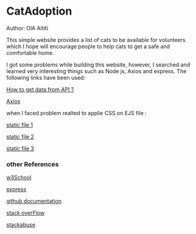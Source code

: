 # CatAdoption
Author: OlA Altiti

This simple website provides a list of cats to be available for volunteers which I hope will encourage people to help cats to get a safe and comfortable home.

I got some problems while building this website, however, I searched and learned very interesting things such as Node js, Axios and express. The following links have been used: 

[How to get data from API ?](https://www.smashingmagazine.com/2019/02/node-api-http-es6-javascript/)

[Axios](https://www.sitepoint.com/axios-beginner-guide/)

when I faced problem realted to applie CSS on EJS file :

[static file 1 ](https://stackabuse.com/serving-static-files-with-node-and-express-js/)

[static file 2](https://expressjs.com/en/starter/static-files.html)

[static file 3](https://www.positronx.io/how-to-serve-static-files-css-js-images-in-express-js/)

### other References

[w3School](https://www.w3schools.com/)

[express](http://expressjs.com/)

[github documentation](https://ducmanhphan.github.io/2018-09-15-Pass-data-html-nodejs-express/)

[stack overFlow](https://stackoverflow.com/questions/17438805/how-to-display-form-data-in-a-table-on-the-same-page-upon-pressing-submit)

[stackabuse](https://stackabuse.com/get-http-post-body-in-express-js/)






